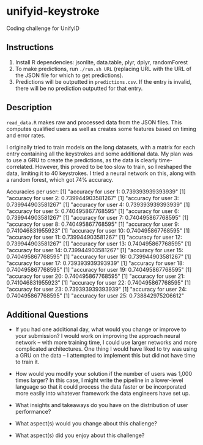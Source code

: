 # unifyid-keystroke
Coding challenge for UnifyID

## Instructions
1. Install R dependencies: jsonlite, data.table, plyr, dplyr, randomForest
2. To make predictions, run `./run.sh URL` (replacing URL with the URL of the JSON file for which to get predictions).
3. Predictions will be outputted in `predictions.csv`. If the entry is invalid, there will be no prediction outputted for that entry.

## Description
`read_data.R` makes raw and processed data from the JSON files. This computes qualified users as well as creates some features based on timing and error rates.

I originally tried to train models on the long datasets, with a matrix for each entry containing all the keystrokes and some additional data. My plan was to use a GRU to create the predictions, as the data is clearly time-correlated. However, this proved to be too slow to train, so I reshaped the data, limiting it to 40 keystrokes. I tried a neural network on this, along with a random forest, which got 74% accuracy.

Accuracies per user:
[1] "accuracy for user 1: 0.739393939393939"
[1] "accuracy for user 2: 0.739944903581267"
[1] "accuracy for user 3: 0.739944903581267"
[1] "accuracy for user 4: 0.739393939393939"
[1] "accuracy for user 5: 0.740495867768595"
[1] "accuracy for user 6: 0.739944903581267"
[1] "accuracy for user 7: 0.740495867768595"
[1] "accuracy for user 8: 0.740495867768595"
[1] "accuracy for user 9: 0.741046831955923"
[1] "accuracy for user 10: 0.740495867768595"
[1] "accuracy for user 11: 0.739944903581267"
[1] "accuracy for user 12: 0.739944903581267"
[1] "accuracy for user 13: 0.740495867768595"
[1] "accuracy for user 14: 0.739944903581267"
[1] "accuracy for user 15: 0.740495867768595"
[1] "accuracy for user 16: 0.739944903581267"
[1] "accuracy for user 17: 0.739393939393939"
[1] "accuracy for user 18: 0.740495867768595"
[1] "accuracy for user 19: 0.740495867768595"
[1] "accuracy for user 20: 0.740495867768595"
[1] "accuracy for user 21: 0.741046831955923"
[1] "accuracy for user 22: 0.740495867768595"
[1] "accuracy for user 23: 0.739393939393939"
[1] "accuracy for user 24: 0.740495867768595"
[1] "accuracy for user 25: 0.738842975206612"

## Additional Questions
* If you had one additional day, what would you change or improve to your submission?
I would work on improving the approach neural network – with more training time, I could use larger networks and more complicated architectures. One thing I would have liked to try was using a GRU on the data – I attempted to implement this but did not have time to train it.

* How would you modify your solution if the number of users was 1,000 times larger?
In this case, I might write the pipeline in a lower-level language so that it could process the data faster or be incorporated more easily into whatever framework the data engineers have set up.

* What insights and takeaways do you have on the distribution of user performance?


* What aspect(s) would you change about this challenge?
* What aspect(s) did you enjoy about this challenge?
